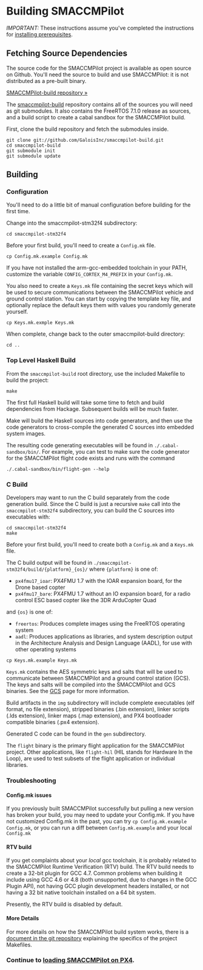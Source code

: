# Building SMACCMPilot

*IMPORTANT:* These instructions assume you've completed the instructions for [installing
prerequisites][prereqs].

[prereqs]: prerequisites.html

## Fetching Source Dependencies

The source code for the SMACCMPilot project is available as open source on
Github. You'll need the source to build and use SMACCMPilot: it is not
distributed as a pre-built binary.

<p><a class="btn btn-primary"
      href="http://github.com/galoisinc/smaccmpilot-build">
    SMACCMPilot-build repository &raquo;</a>
</p>

The [smaccmpilot-build][] repository contains all of the sources you will need
as git submodules. It also contains the FreeRTOS 7.1.0 release as sources, and a
build script to create a cabal sandbox for the SMACCMPilot build.

[smaccmpilot-build]: http://github.com/galoisinc/smaccmpilot-build

First, clone the build repository and fetch the submodules inside.

```
git clone git://github.com/GaloisInc/smaccmpilot-build.git
cd smaccmpilot-build
git submodule init
git submodule update
```

## Building

### Configuration

You'll need to do a little bit of manual configuration before building
for the first time.

Change into the smaccmpilot-stm32f4 subdirectory:

```
cd smaccmpilot-stm32f4
```

Before your first build, you'll need to create a `Config.mk` file.

```
cp Config.mk.example Config.mk
```

If you have not installed the arm-gcc-embedded toolchain in your PATH, customize
the variable `CONFIG_CORTEX_M4_PREFIX` in your `Config.mk`.

You also need to create a `Keys.mk` file containing the secret keys which will
be used to secure communications between the SMACCMPilot vehicle and ground
control station. You can start by copying the template key file, and optionally
replace the default keys them with values you randomly generate yourself.

```
cp Keys.mk.exmple Keys.mk
```

When complete, change back to the outer smaccmpilot-build directory:

```
cd ..
```

### Top Level Haskell Build

From the `smaccmpilot-build` root directory, use the included Makefile to build
the project:

```
make
```

The first full Haskell build will take some time to fetch and build dependencies
from Hackage. Subsequent builds will be much faster.

Make will build the Haskell sources into code generators, and then use the code
generators to cross-compile the generated C sources into embedded system images.

The resulting code generating executables will be found in `./.cabal-sandbox/bin/`.
For example, you can test to make sure the code generator for the SMACCMPilot
flight code exists and runs with the command

```
./.cabal-sandbox/bin/flight-gen --help
```


### C Build

Developers may want to run the C build separately from the code generation
build. Since the C build is just a recursive `make` call into the
`smaccmpilot-stm32f4` subdirectory, you can build the C sources into executables
with:

```
cd smaccmpilot-stm32f4
make
```

Before your first build, you'll need to create both a `Config.mk` and a
`Keys.mk` file.

The C build output will be found in
`./smaccmpilot-stm32f4/build/{platform}_{os}/`
where `{platform}` is one of:

* `px4fmu17_ioar`: PX4FMU 1.7 with the IOAR expansion board,
        for the  Drone based copter
* `px4fmu17_bare`: PX4FMU 1.7 without an IO expansion board,
        for a radio control ESC based copter like the 3DR ArduCopter Quad

and `{os}` is one of:

* `freertos`: Produces complete images using the FreeRTOS operating system
* `aadl`: Produces applications as libraries, and system description output in
  the Architecture Analysis and Design Language (AADL), for use with other
  operating systems
```
cp Keys.mk.example Keys.mk
```

`Keys.mk` contains the AES symmetric keys and salts that will be used to
communicate between SMACCMPilot and a ground control station (GCS).  The keys
and salts will be compiled into the SMACCMPilot and GCS binaries.  See the
[GCS][gcs] page for more information.

Build artifacts in the `img` subdirectory will include complete executables (elf
format, no file extension), stripped binaries (.bin extension), linker scripts
(.lds extension), linker maps (.map extension), and PX4 bootloader compatible
binaries (.px4 extension).

Generated C code can be found in the `gen` subdirectory.

The `flight` binary is the primary flight application for the SMACCMPilot
project.  Other applications, like `flight-hil` (HIL stands for Hardware In the
Loop), are used to test subsets of the flight application or individual
libraries.

### Troubleshooting

#### Config.mk issues

If you previously built SMACCMPilot successfully but pulling a new version
has broken your build, you may need to update your Config.mk. If you have not
customized Config.mk in the past, you can try `cp Config.mk.example Config.mk`,
or you can run a diff between `Config.mk.example` and your local `Config.mk`

#### RTV build

If you get complaints about your *local* gcc toolchain, it is probably related
to the SMACCMPilot Runtime Verification (RTV) build. The RTV build needs to
create a 32-bit plugin for GCC 4.7. Common problems when building it include
using GCC 4.6 or 4.8 (both unsupported, due to changes in the GCC Plugin API),
not having GCC plugin development headers installed, or not having a 32 bit
native toolchain installed on a 64 bit system.

Presently, the RTV build is disabled by default.

#### More Details

For more details on how the SMACCMPilot build system works, there is a [document
in the git repository][build-doc] explaining the specifics of the project
Makefiles.

### Continue to [loading SMACCMPilot on PX4][loading].

[gcs]: ../hardware/gcs.html
[loading]: loading.html
[build-doc]: http://github.com/GaloisInc/smaccmpilot-stm32f4/blob/master/doc/build-system.md

